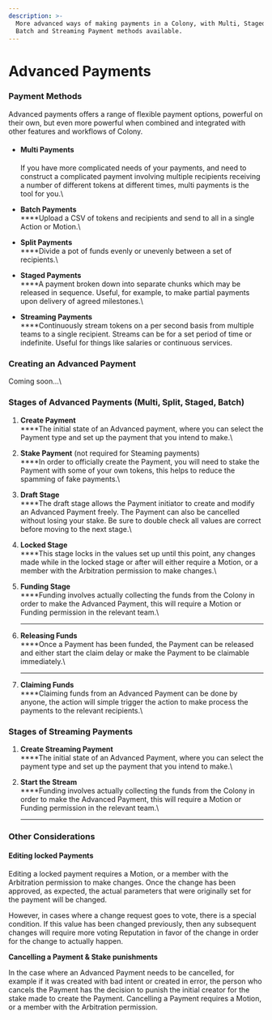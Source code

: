```yaml
---
description: >-
  More advanced ways of making payments in a Colony, with Multi, Staged, Split,
  Batch and Streaming Payment methods available.
---
```


# Advanced Payments

### Payment Methods

Advanced payments offers a range of flexible payment options, powerful on their own, but even more powerful when combined and integrated with other features and workflows of Colony.

*   #### **Multi Payments**

    If you have more complicated needs of your payments, and need to construct a complicated payment involving multiple recipients receiving a number of different tokens at different times, multi payments is the tool for you.\

* **Batch Payments**\
  ****Upload a CSV of tokens and recipients and send to all in a single Action or Motion.\

* **Split Payments**\
  ****Divide a pot of funds evenly or unevenly between a set of recipients.\

* **Staged Payments**\
  ****A payment broken down into separate chunks which may be released in sequence. Useful, for example, to make partial payments upon delivery of agreed milestones.\

* **Streaming Payments**\
  ****Continuously stream tokens on a per second basis from multiple teams to a single recipient. Streams can be for a set period of time or indefinite. Useful for things like salaries or continuous services.

### Creating an Advanced Payment

Coming soon...\


### Stages of Advanced Payments (Multi, Split, Staged, Batch)

1. **Create Payment**\
   ****The initial state of an Advanced payment, where you can select the Payment type and set up the payment that you intend to make.\

2. **Stake Payment** (not required for Steaming payments)\
   ****In order to officially create the Payment, you will need to stake the Payment with some of your own tokens, this helps to reduce the spamming of fake payments.\

3. **Draft Stage**\
   ****The draft stage allows the Payment initiator to create and modify an Advanced Payment freely. The Payment can also be cancelled without losing your stake. Be sure to double check all values are correct before moving to the next stage.\

4. **Locked Stage**\
   ****This stage locks in the values set up until this point, any changes made while in the locked stage or after will either require a Motion, or a member with the Arbitration permission to make changes.\

5. **Funding Stage**\
   ****Funding involves actually collecting the funds from the Colony in order to make the Advanced Payment, this will require a Motion or Funding permission in the relevant team.\
   ****
6. **Releasing Funds**\
   ****Once a Payment has been funded, the Payment can be released and either start the claim delay or make the Payment to be claimable immediately.\
   ****
7. **Claiming Funds**\
   ****Claiming funds from an Advanced Payment can be done by anyone, the action will simple trigger the action to make process the payments to the relevant recipients.\


### Stages of Streaming Payments

1. **Create Streaming Payment**\
   ****The initial state of an Advanced Payment, where you can select the payment type and set up the payment that you intend to make.\

2. **Start the Stream**\
   ****Funding involves actually collecting the funds from the Colony in order to make the Advanced Payment, this will require a Motion or Funding permission in the relevant team.\
   ****

### Other Considerations

#### Editing locked Payments

Editing a locked payment requires a Motion, or a member with the Arbitration permission to make changes. Once the change has been approved, as expected, the actual parameters that were originally set for the payment will be changed.

However, in cases where a change request goes to vote, there is a special condition. If this value has been changed previously, then any subsequent changes will require more voting Reputation in favor of the change in order for the change to actually happen.



**Cancelling a Payment & Stake punishments**

In the case where an Advanced Payment needs to be cancelled, for example if it was created with bad intent or created in error, the person who cancels the Payment has the decision to punish the initial creator for the stake made to create the Payment. Cancelling a Payment requires a Motion, or a member with the Arbitration permission.
